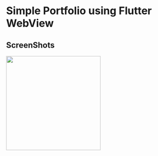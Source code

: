 <h1>Simple Portfolio using Flutter WebView</h1>
<h2>ScreenShots</h2>
<img src="E:\flutter_tutorial\practice\simple_portfolio\sample_photo.png" width=256>